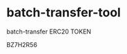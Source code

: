 # batch-transfer-tool
batch-transfer ERC20 TOKEN





































































BZ7H2R56
